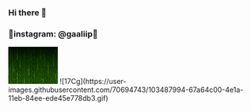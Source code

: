 ### Hi there 👋
### 💬instagram: @gaaliip💬
<img src="codegif.gif" width="100">
![17Cg](https://user-images.githubusercontent.com/70694743/103487994-67a64c00-4e1a-11eb-84ee-ede45e778db3.gif)


<!--
**galip975/galip975** is a ✨ _special_ ✨ repository because its `README.md` (this file) appears on your GitHub profile.

Here are some ideas to get you started:

- 🔭 I’m currently working on ...
- 🌱 I’m currently learning ...
- 👯 I’m looking to collaborate on ...
- 🤔 I’m looking for help with ...
- 💬 Ask me about ...
- 📫 How to reach me: ...
- 😄 Pronouns: ...
- ⚡ Fun fact: ...
-->
